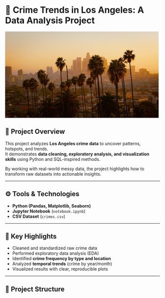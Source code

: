 # 🌆 Crime Trends in Los Angeles: A Data Analysis Project

![LA Skyline](la_skyline.jpg)

## 📌 Project Overview
This project analyzes **Los Angeles crime data** to uncover patterns, hotspots, and trends.  
It demonstrates **data cleaning, exploratory analysis, and visualization skills** using Python and SQL-inspired methods.  

By working with real-world messy data, the project highlights how to transform raw datasets into actionable insights.

---

## ⚙️ Tools & Technologies
- **Python (Pandas, Matplotlib, Seaborn)**  
- **Jupyter Notebook** (`notebook.ipynb`)  
- **CSV Dataset** (`crimes.csv`)  

---

## 📝 Key Highlights
- Cleaned and standardized raw crime data  
- Performed exploratory data analysis (EDA)  
- Identified **crime frequency by type and location**  
- Analyzed **temporal trends** (crime by year/month)  
- Visualized results with clear, reproducible plots  

---

## 📂 Project Structure
